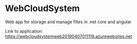 # WebCloudSystem
Web app for storage and manage filles in .net core and angular

Link to application:
https://webcloudsystemweb20190407011119.azurewebsites.net

